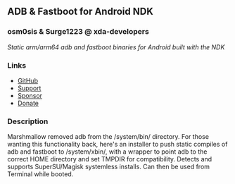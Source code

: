 ## ADB & Fastboot for Android NDK
### osm0sis & Surge1223 @ xda-developers
*Static arm/arm64 adb and fastboot binaries for Android built with the NDK*

### Links
* [GitHub](https://github.com/Magisk-Modules-Repo/adb-ndk)
* [Support](https://is.gd/osm0_)
* [Sponsor](https://github.com/sponsors/osm0sis)
* [Donate](https://www.paypal.me/osm0sis)

### Description
Marshmallow removed adb from the /system/bin/ directory. For those wanting this functionality back, here's an installer to push static compiles of adb and fastboot to /system/xbin/, with a wrapper to point adb to the correct HOME directory and set TMPDIR for compatibility. Detects and supports SuperSU/Magisk systemless installs. Can then be used from Terminal while booted.